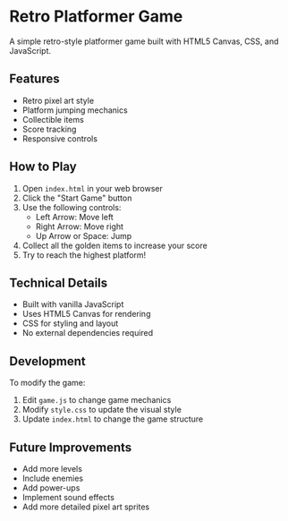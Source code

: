 # Retro Platformer Game

A simple retro-style platformer game built with HTML5 Canvas, CSS, and JavaScript.

## Features

- Retro pixel art style
- Platform jumping mechanics
- Collectible items
- Score tracking
- Responsive controls

## How to Play

1. Open `index.html` in your web browser
2. Click the "Start Game" button
3. Use the following controls:
   - Left Arrow: Move left
   - Right Arrow: Move right
   - Up Arrow or Space: Jump
4. Collect all the golden items to increase your score
5. Try to reach the highest platform!

## Technical Details

- Built with vanilla JavaScript
- Uses HTML5 Canvas for rendering
- CSS for styling and layout
- No external dependencies required

## Development

To modify the game:

1. Edit `game.js` to change game mechanics
2. Modify `style.css` to update the visual style
3. Update `index.html` to change the game structure

## Future Improvements

- Add more levels
- Include enemies
- Add power-ups
- Implement sound effects
- Add more detailed pixel art sprites 